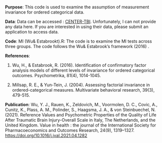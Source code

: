 
**Purpose**: This code is used to examine the assumption of measurement invariance for ordered categorical data. 

**Data**: Data can be accessed : [CENTER-TBI](https://www.center-tbi.eu/). Unfortunately, I can not provide any data here. 
If you are interested in using their data, please submit an application to access data.

**Code**: 
MI (Wu& Estabrookt).R: The code is to examine the MI tests across three groups. The code follows the Wu& Estabrook’s framework (2016) .

**References**:

1. Wu, H., & Estabrook, R. (2016). Identification of confirmatory factor analysis models of different levels of invariance for ordered categorical outcomes. 
Psychometrika, 81(4), 1014-1045.

2. Millsap, R. E., & Yun-Tein, J. (2004). Assessing factorial invariance in ordered-categorical measures. 
Multivariate behavioral research, 39(3), 479-515.

**Publication**:
Wu, Y. J., Rauen, K., Zeldovich, M., Voormolen, D. C., Covic, A., Cunitz, K., Plass, A. M., Polinder, S., Haagsma, J. A., & von Steinbuechel, N. (2021). Reference Values and Psychometric Properties of the Quality of Life After Traumatic Brain Injury-Overall Scale in Italy, The Netherlands, and the United Kingdom. Value in health : the journal of the International Society for Pharmacoeconomics and Outcomes Research, 24(9), 1319–1327. https://doi.org/10.1016/j.jval.2021.04.1282
